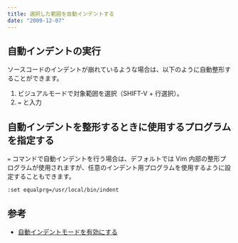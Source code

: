 ```yaml
---
title: 選択した範囲を自動インデントする
date: "2009-12-07"
---
```


自動インデントの実行
----

ソースコードのインデントが崩れているような場合は、以下のように自動整形することができます。

1. ビジュアルモードで対象範囲を選択（SHIFT-V + 行選択）。
2. `=` と入力


自動インデントを整形するときに使用するプログラムを指定する
----

`=` コマンドで自動インデントを行う場合は、デフォルトでは Vim 内部の整形プログラムが使用されますが、任意のインデント用プログラムを使用するように設定することもできます。

~~~
:set equalprg=/usr/local/bin/indent
~~~

参考
----

* [自動インデントモードを有効にする](../settings/auto-indent.html)

